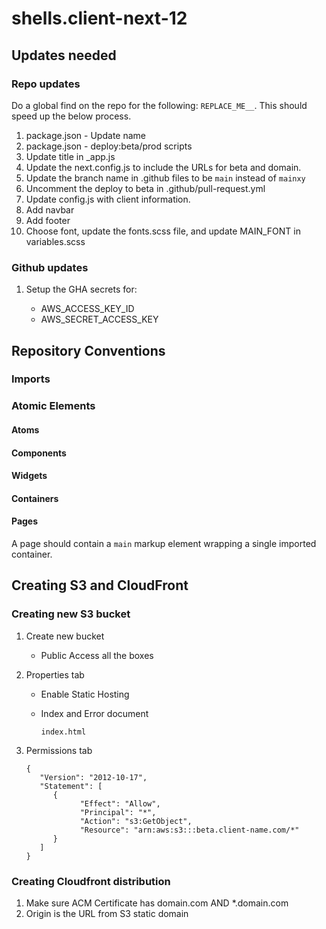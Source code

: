 # shells.client-next-12

## Updates needed

### Repo updates

Do a global find on the repo for the following: `REPLACE_ME__`. This should speed up the below process.

1. package.json - Update name
1. package.json - deploy:beta/prod scripts
1. Update title in \_app.js
1. Update the next.config.js to include the URLs for beta and domain.
1. Update the branch name in .github files to be `main` instead of `mainxy`
1. Uncomment the deploy to beta in .github/pull-request.yml
1. Update config.js with client information.
1. Add navbar
1. Add footer
1. Choose font, update the fonts.scss file, and update MAIN_FONT in variables.scss

### Github updates

1. Setup the GHA secrets for:

   - AWS_ACCESS_KEY_ID
   - AWS_SECRET_ACCESS_KEY

## Repository Conventions

### Imports

### Atomic Elements

#### Atoms

#### Components

#### Widgets

#### Containers

#### Pages

A page should contain a `main` markup element wrapping a single imported container.

## Creating S3 and CloudFront

### Creating new S3 bucket

1. Create new bucket

   - Public Access all the boxes

1. Properties tab

   - Enable Static Hosting
   - Index and Error document

     ```
     index.html
     ```

1. Permissions tab

   ```
   {
      "Version": "2012-10-17",
      "Statement": [
         {
               "Effect": "Allow",
               "Principal": "*",
               "Action": "s3:GetObject",
               "Resource": "arn:aws:s3:::beta.client-name.com/*"
         }
      ]
   }
   ```

### Creating Cloudfront distribution

1. Make sure ACM Certificate has domain.com AND \*.domain.com
1. Origin is the URL from S3 static domain

